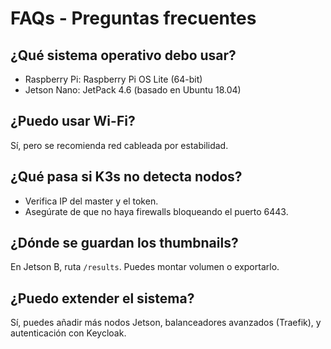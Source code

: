 
# FAQs - Preguntas frecuentes

## ¿Qué sistema operativo debo usar?

- Raspberry Pi: Raspberry Pi OS Lite (64-bit)
- Jetson Nano: JetPack 4.6 (basado en Ubuntu 18.04)

## ¿Puedo usar Wi-Fi?

Sí, pero se recomienda red cableada por estabilidad.

## ¿Qué pasa si K3s no detecta nodos?

- Verifica IP del master y el token.
- Asegúrate de que no haya firewalls bloqueando el puerto 6443.

## ¿Dónde se guardan los thumbnails?

En Jetson B, ruta `/results`. Puedes montar volumen o exportarlo.

## ¿Puedo extender el sistema?

Sí, puedes añadir más nodos Jetson, balanceadores avanzados (Traefik), y autenticación con Keycloak.
